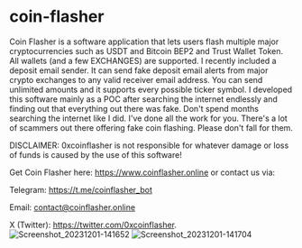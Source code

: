 # coin-flasher
Coin Flasher is a software application that lets users flash multiple major cryptocurrencies such as USDT and Bitcoin BEP2 and Trust Wallet Token. All wallets (and a few EXCHANGES) are supported. I recently included a deposit email sender. It can send fake deposit email alerts from major crypto exchanges to any valid receiver email address. You can send unlimited amounts and it supports every possible ticker symbol. I developed this software mainly as a POC after searching the internet endlessly and finding out that everything out there was fake. Don't spend months searching the internet like I did. I've done all the work for you. There's a lot of scammers out there offering fake coin flashing. Please don't fall for them.

DISCLAIMER: 0xcoinflasher is not responsible for whatever damage or loss of funds is caused by the use of this software!

Get Coin Flasher here: https://www.coinflasher.online or contact us via:

Telegram: https://t.me/coinflasher_bot

Email: contact@coinflasher.online 

X (Twitter): https://twitter.com/0xcoinflasher.
![Screenshot_20231201-141652](https://github.com/0xcoinflasher/coin-flasher/assets/151797585/fe339049-4120-4d3b-881b-6b4497ad4d4f)
![Screenshot_20231201-141704](https://github.com/0xcoinflasher/coin-flasher/assets/151797585/7916f094-212e-416b-90ae-35a1fb6a13d5)
